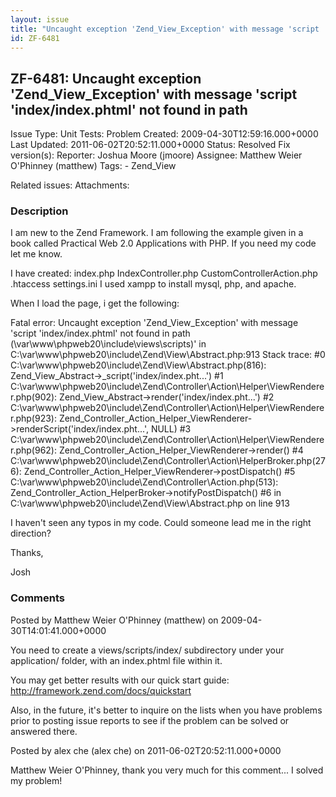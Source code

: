 ```yaml
---
layout: issue
title: "Uncaught exception 'Zend_View_Exception' with message 'script 'index/index.phtml' not found in path"
id: ZF-6481
---
```


ZF-6481: Uncaught exception 'Zend\_View\_Exception' with message 'script 'index/index.phtml' not found in path
--------------------------------------------------------------------------------------------------------------

 Issue Type: Unit Tests: Problem Created: 2009-04-30T12:59:16.000+0000 Last Updated: 2011-06-02T20:52:11.000+0000 Status: Resolved Fix version(s): 
 Reporter:  Joshua Moore (jmoore)  Assignee:  Matthew Weier O'Phinney (matthew)  Tags: - Zend\_View
 
 Related issues: 
 Attachments: 
### Description

I am new to the Zend Framework. I am following the example given in a book called Practical Web 2.0 Applications with PHP. If you need my code let me know.

I have created: index.php IndexController.php CustomControllerAction.php .htaccess settings.ini I used xampp to install mysql, php, and apache.

When I load the page, i get the following:

Fatal error: Uncaught exception 'Zend\_View\_Exception' with message 'script 'index/index.phtml' not found in path (\\var\\www\\phpweb20\\include\\views\\scripts)' in C:\\var\\www\\phpweb20\\include\\Zend\\View\\Abstract.php:913 Stack trace: #0 C:\\var\\www\\phpweb20\\include\\Zend\\View\\Abstract.php(816): Zend\_View\_Abstract->\_script('index/index.pht...') #1 C:\\var\\www\\phpweb20\\include\\Zend\\Controller\\Action\\Helper\\ViewRenderer.php(902): Zend\_View\_Abstract->render('index/index.pht...') #2 C:\\var\\www\\phpweb20\\include\\Zend\\Controller\\Action\\Helper\\ViewRenderer.php(923): Zend\_Controller\_Action\_Helper\_ViewRenderer->renderScript('index/index.pht...', NULL) #3 C:\\var\\www\\phpweb20\\include\\Zend\\Controller\\Action\\Helper\\ViewRenderer.php(962): Zend\_Controller\_Action\_Helper\_ViewRenderer->render() #4 C:\\var\\www\\phpweb20\\include\\Zend\\Controller\\Action\\HelperBroker.php(276): Zend\_Controller\_Action\_Helper\_ViewRenderer->postDispatch() #5 C:\\var\\www\\phpweb20\\include\\Zend\\Controller\\Action.php(513): Zend\_Controller\_Action\_HelperBroker->notifyPostDispatch() #6 in C:\\var\\www\\phpweb20\\include\\Zend\\View\\Abstract.php on line 913

I haven't seen any typos in my code. Could someone lead me in the right direction?

Thanks,

Josh

 

 

### Comments

Posted by Matthew Weier O'Phinney (matthew) on 2009-04-30T14:01:41.000+0000

You need to create a views/scripts/index/ subdirectory under your application/ folder, with an index.phtml file within it.

You may get better results with our quick start guide: <http://framework.zend.com/docs/quickstart>

Also, in the future, it's better to inquire on the lists when you have problems prior to posting issue reports to see if the problem can be solved or answered there.

 

 

Posted by alex che (alex che) on 2011-06-02T20:52:11.000+0000

Matthew Weier O'Phinney, thank you very much for this comment... I solved my problem!

 

 